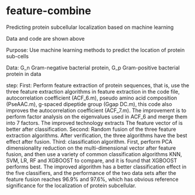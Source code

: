 # feature-combine
Predicting protein subcellular localization based on machine learning

Data and code are shown above

Purpose: Use machine learning methods to predict the location of protein sub-cells

Data: G_n Gram-negative bacterial protein, G_p Gram-positive bacterial protein in data

step:
First: Perform feature extraction of protein sequences, that is, use the three feature extraction algorithms in feature extraction in the code file, autocorrelation coefficient (ACF_6.m), pseudo amino acid composition (PseAAC.m), g-spaced dipeptide group (Ggap DC.m), this code also improves the autocorrelation coefficient (ACF_7.m). The improvement is to perform factor analysis on the eigenvalues used in ACF_6 and merge them into 7 factors. The improved technology extracts The feature vector of is better after classification.
Second: Random fusion of the three feature extraction algorithms. After verification, the three algorithms have the best effect after fusion.
Third: classification algorithm. First, perform PCA dimensionality reduction on the multi-dimensional vector after feature fusion, and then use a variety of common classification algorithms KNN, SVM, LR, RF and XGBOOST to compare, and it is found that XGBOOST performs best.
The improved algorithm has a better classification effect in the five classifiers, and the performance of the two data sets after the feature fusion reaches 96.9% and 97.6%, which has obvious reference significance for the localization of protein subcellular.

